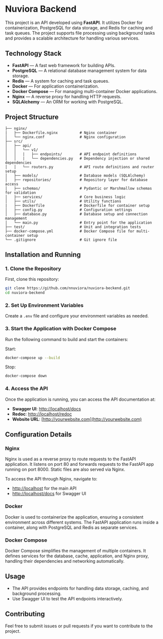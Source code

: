 # Nuviora Backend

This project is an API developed using **FastAPI**. It utilizes Docker for containerization, PostgreSQL for data storage, and Redis for caching and task queues. The project supports file processing using background tasks and provides a scalable architecture for handling various services.

## Technology Stack
- **FastAPI** — A fast web framework for building APIs.
- **PostgreSQL** — A relational database management system for data storage.
- **Redis** — A system for caching and task queues.
- **Docker** — For application containerization.
- **Docker Compose** — For managing multi-container Docker applications.
- **Nginx** — A reverse proxy for handling HTTP requests.
- **SQLAlchemy** — An ORM for working with PostgreSQL.

## Project Structure

```plaintext
├── nginx/
|   ├── Dockerfile.nginx          # Nginx container
│   └── nginx.conf                # Nginx configuration
├── src/
│   ├── api/                      
│   │   └── v1/
│   │   |   ├── endpoints/        # API endpoint definitions
│   │   |   └── dependencies.py   # Dependency injection or shared dependencies
│   │   └── routers.py            # API route definitions and router setup
│   ├── models/                   # Database models (SQLAlchemy)
│   ├── repositories/             # Repository layer for database access
│   ├── schemas/                  # Pydantic or Marshmallow schemas for validation
│   ├── services/                 # Core business logic
│   ├── utils/                    # Utility functions
|   ├── Dockerfile                # Dockerfile for container setup
│   ├── config.py                 # Configuration settings
│   ├── database.py               # Database setup and connection management
│   └── main.py                   # Entry point for the application
├── test/                         # Unit and integration tests
├── docker-compose.yml            # Docker Compose file for multi-container setup
└── .gitignore                    # Git ignore file
```

## Installation and Running

### 1. Clone the Repository
First, clone this repository:

```bash
git clone https://github.com/nnuviora/nuviora-beckend.git
cd nuviora-beckend
```

### 2. Set Up Environment Variables
Create a `.env` file and configure your environment variables as needed.

### 3. Start the Application with Docker Compose
Run the following command to build and start the containers:

Start: 
```bash
docker-compose up --build
```

Stop:
```bash
docker-compose down
```

### 4. Access the API
Once the application is running, you can access the API documentation at:

- **Swagger UI**: [http://localhost/docs](http://localhost/docs)
- **Redoc**: [http://localhost/redoc](http://localhost/redoc)
- **Website URL**: [http://yourwebsite.com](http://yourwebsite.com)

## Configuration Details

### Nginx
Nginx is used as a reverse proxy to route requests to the FastAPI application. It listens on port 80 and forwards requests to the FastAPI app running on port 8000. Static files are also served via Nginx.

To access the API through Nginx, navigate to:
- [http://localhost](http://localhost) for the main API
- [http://localhost/docs](http://localhost/docs) for Swagger UI

### Docker
Docker is used to containerize the application, ensuring a consistent environment across different systems. The FastAPI application runs inside a container, along with PostgreSQL and Redis as separate services.

### Docker Compose
Docker Compose simplifies the management of multiple containers. It defines services for the database, cache, application, and Nginx proxy, handling their dependencies and networking automatically.

## Usage
- The API provides endpoints for handling data storage, caching, and background processing.
- Use Swagger UI to test the API endpoints interactively.

## Contributing
Feel free to submit issues or pull requests if you want to contribute to the project.
